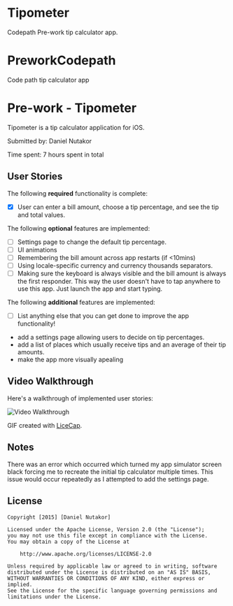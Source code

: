 # Tipometer
Codepath Pre-work tip calculator app.



# PreworkCodepath
Code path tip calculator app

# Pre-work - Tipometer

Tipometer is a tip calculator application for iOS.

Submitted by: Daniel Nutakor

Time spent: 7 hours spent in total

## User Stories

The following **required** functionality is complete:
* [x] User can enter a bill amount, choose a tip percentage, and see the tip and total values.

The following **optional** features are implemented:
* [ ] Settings page to change the default tip percentage.
* [ ] UI animations
* [ ] Remembering the bill amount across app restarts (if <10mins)
* [ ] Using locale-specific currency and currency thousands separators.
* [ ] Making sure the keyboard is always visible and the bill amount is always the first responder. This way the user doesn't have to tap anywhere to use this app. Just launch the app and start typing.

The following **additional** features are implemented:

- [ ] List anything else that you can get done to improve the app functionality!
- add a settings page allowing users to decide on tip percentages.
- add a list of places which usually receive tips and an average of their tip amounts.
- make the app more visually apealing 

## Video Walkthrough 

Here's a walkthrough of implemented user stories:

<img src='http://imgur.com/1Ptdvko.gif' title='Video Walkthrough' width='' alt='Video Walkthrough' />

GIF created with [LiceCap](http://www.cockos.com/licecap/).

## Notes

There was an error which occurred which turned my app simulator screen black forcing me to recreate the initial tip calculator multiple times. This issue would occur repeatedly as I attempted to add the settings page.

## License

    Copyright [2015] [Daniel Nutakor]

    Licensed under the Apache License, Version 2.0 (the "License");
    you may not use this file except in compliance with the License.
    You may obtain a copy of the License at

        http://www.apache.org/licenses/LICENSE-2.0

    Unless required by applicable law or agreed to in writing, software
    distributed under the License is distributed on an "AS IS" BASIS,
    WITHOUT WARRANTIES OR CONDITIONS OF ANY KIND, either express or implied.
    See the License for the specific language governing permissions and
    limitations under the License.
